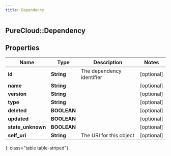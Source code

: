 ```yaml
---
title: Dependency
---
```

## PureCloud::Dependency

## Properties

|Name | Type | Description | Notes|
|------------ | ------------- | ------------- | -------------|
| **id** | **String** | The dependency identifier | [optional] |
| **name** | **String** |  | [optional] |
| **version** | **String** |  | [optional] |
| **type** | **String** |  | [optional] |
| **deleted** | **BOOLEAN** |  | [optional] |
| **updated** | **BOOLEAN** |  | [optional] |
| **state_unknown** | **BOOLEAN** |  | [optional] |
| **self_uri** | **String** | The URI for this object | [optional] |
{: class="table table-striped"}


